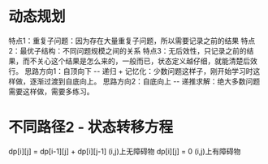 # 动态规划
特点1：重复子问题：因为存在大量重复子问题，所以需要记录之前的结果
特点2：最优子结构：不同问题规模之间的关系
特点3：无后效性，只记录之前的结果，而不关心这个结果是怎么来的，一般而已，状态定义越仔细，就能清楚后效行。
思路方向1：自顶向下 -- 递归 + 记忆化：少数问题这样子，刚开始学习时这样做，逐渐过渡到自底向上。
思路方向2：自底向上 -- 递推求解：绝大多数问题需要这样做，需要多练习。

# 不同路径2 - 状态转移方程
  dp[i][j] = dp[i-1][j] + dp[i][j-1]  (i,j)上无障碍物
  dp[i][j] = 0                        (i,j)上有障碍物
